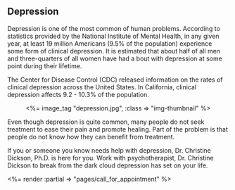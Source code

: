 <div class="panel-heading"><h2 class="panel-title">Depression</h2></div>

<div class="panel-body">

<p>Depression is one of the most common of human problems. According to statistics provided by the National Institute of Mental Health, in any given year, at least 19 million Americans (9.5% of the population) experience some form of clinical depression. It is estimated that about half of all men and three-quarters of all women have had a bout with depression at some point during their lifetime.</p> 

<p>The Center for Disease Control (CDC) released information on the rates of clinical depression across the United States. In California, clinical depression affects 9.2 - 10.3% of the population.</p>

<center>
<%= image_tag "depression.jpg", :class => "img-thumbnail" %>
</center>

<p>Even though depression is quite common, many people do not seek treatment to ease their pain and promote healing. Part of the problem is that people do not know how they can benefit from treatment.</p>

<p>If you or someone you know needs help with depression, Dr. Christine Dickson, Ph.D. is here for you. Work with psychotherapist, Dr. Christine Dickson to break from the dark cloud depression has set on your life.</p>

<p><%= render :partial => "pages/call_for_appointment" %></p>

</div>
